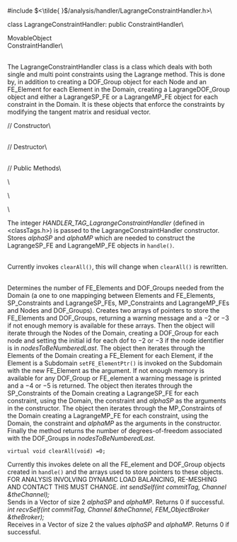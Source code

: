 \
\#include $<\tilde{
}$/analysis/handler/LagrangeConstraintHandler.h$>$\

class LagrangeConstraintHandler: public ConstraintHandler\

MovableObject\
ConstraintHandler\

\
The LagrangeConstraintHandler class is a class which deals with both
single and multi point constraints using the Lagrange method. This is
done by, in addition to creating a DOF_Group object for each Node and an
FE_Element for each Element in the Domain, creating a LagrangeDOF_Group
object and either a LagrangeSP_FE or a LagrangeMP_FE object for each
constraint in the Domain. It is these objects that enforce the
constraints by modifying the tangent matrix and residual vector.

// Constructor\

\
// Destructor\

\
// Public Methods\

\

\

\

The integer *HANDLER_TAG_LagrangeConstraintHandler* (defined in
$<$classTags.h$>$) is passed to the LagrangeConstraintHandler
constructor. Stores *alphaSP* and *alphaMP* which are needed to
construct the LagrangeSP_FE and LagrangeMP_FE objects in `handle()`.

\
Currently invokes `clearAll()`, this will change when `clearAll()` is
rewritten.

\
Determines the number of FE_Elements and DOF_Groups needed from the
Domain (a one to one mappinging between Elements and FE_Elements,
SP_Constraints and LagrangeSP_FEs, MP_Constraints and LagrangeMP_FEs and
Nodes and DOF_Groups). Creates two arrays of pointers to store the
FE_Elements and DOF_Groups, returning a warning message and a $-2$ or
$-3$ if not enough memory is available for these arrays. Then the object
will iterate through the Nodes of the Domain, creating a DOF_Group for
each node and setting the initial id for each dof to $-2$ or $-3$ if the
node identifier is in *nodesToBeNumberedLast*. The object then iterates
through the Elements of the Domain creating a FE_Element for each
Element, if the Element is a Subdomain `setFE_ElementPtr()` is invoked
on the Subdomain with the new FE_Element as the argument. If not enough
memory is available for any DOF_Group or FE_element a warning message is
printed and a $-4$ or $-5$ is returned. The object then iterates through
the SP_Constraints of the Domain creating a LagrangeSP_FE for each
constraint, using the Domain, the constraint and *alphaSP* as the
arguments in the constructor. The object then iterates through the
MP_Constraints of the Domain creating a LagrangeMP_FE for each
constraint, using the Domain, the constraint and *alphaMP* as the
arguments in the constructor. Finally the method returns the number of
degrees-of-freedom associated with the DOF_Groups in
*nodesToBeNumberedLast*.

```{.cpp}
virtual void clearAll(void) =0;
```

Currently this invokes delete on all the FE_element and DOF_Group
objects created in `handle()` and the arrays used to store pointers to
these objects. FOR ANALYSIS INVOLVING DYNAMIC LOAD BALANCING, RE-MESHING
AND CONTACT THIS MUST CHANGE.
*int sendSelf(int commitTag, Channel &theChannel);* \
Sends in a Vector of size 2 *alphaSP* and *alphaMP*. Returns $0$ if
successful.
*int recvSelf(int commitTag, Channel &theChannel, FEM_ObjectBroker
&theBroker);* \
Receives in a Vector of size 2 the values *alphaSP* and *alphaMP*.
Returns $0$ if successful.
